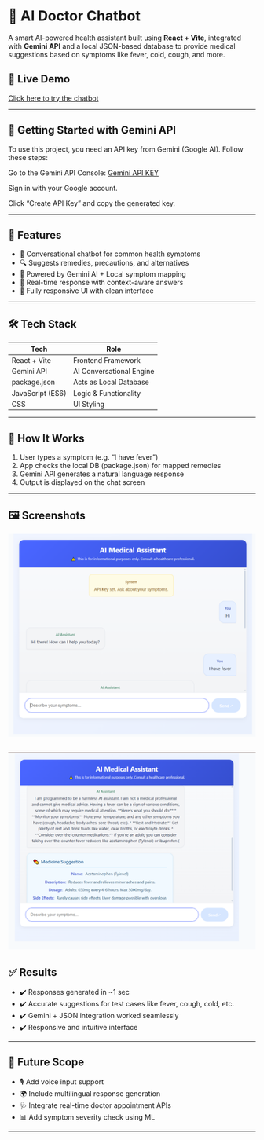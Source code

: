 # 🧠 AI Doctor Chatbot

A smart AI-powered health assistant built using **React + Vite**, integrated with **Gemini API** and a local JSON-based database to provide medical suggestions based on symptoms like fever, cold, cough, and more.

## 🚀 Live Demo
[Click here to try the chatbot](https://ai-doctor-chatbot.vercel.app/) 

---

## 🔐 Getting Started with Gemini API
To use this project, you need an API key from Gemini (Google AI). Follow these steps:

Go to the Gemini API Console:
[Gemini API KEY](https://aistudio.google.com/app/apikey)

Sign in with your Google account.

Click “Create API Key” and copy the generated key.

---

## 📌 Features

- 🤖 Conversational chatbot for common health symptoms
- 🔍 Suggests remedies, precautions, and alternatives
- 🧠 Powered by Gemini AI + Local symptom mapping
- 💬 Real-time response with context-aware answers
- 📱 Fully responsive UI with clean interface

---

## 🛠️ Tech Stack

| Tech             | Role                            |
|------------------|---------------------------------|
| React + Vite     | Frontend Framework              |
| Gemini API       | AI Conversational Engine        |
| package.json     | Acts as Local Database          |
| JavaScript (ES6) | Logic & Functionality           |
| CSS              | UI Styling                      |

---

## 🧪 How It Works

1. User types a symptom (e.g. “I have fever”)
2. App checks the local DB (package.json) for mapped remedies
3. Gemini API generates a natural language response
4. Output is displayed on the chat screen

---

## 🖼️ Screenshots

![Chatbot Demo](demo1.png)

![Screenshot](demo2.png)
---

## ✅ Results

- ✔️ Responses generated in ~1 sec
- ✔️ Accurate suggestions for test cases like fever, cough, cold, etc.
- ✔️ Gemini + JSON integration worked seamlessly
- ✔️ Responsive and intuitive interface

---

## 📌 Future Scope

- 🎙️ Add voice input support
- 🌍 Include multilingual response generation
- 🩺 Integrate real-time doctor appointment APIs
- 📊 Add symptom severity check using ML

---


